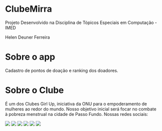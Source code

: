 # ClubeMirra

Projeto Desenvolvido na Disciplina de Tópicos Especiais em Computação - IMED

Helen Deuner Ferreira

# Sobre o app

Cadastro de pontos de doação e ranking dos doadores.

# Sobre o Clube

É um dos Clubes Girl Up, iniciativa da ONU para o empoderamento de mulheres ao redor do mundo. Nosso objetivo inicial será focar no combate à pobreza menstrual na cidade de Passo Fundo.
Nossas redes sociais:

<div> 
<a href = "https://chat.whatsapp.com/Ibny7zxqHQ9CNbT7mKVuWJ"><img src="https://img.shields.io/badge/WhatsApp-25D366?style=for-the-badge&logo=whatsapp&logoColor=white" target="_blank"></a>
<a href = "mailto:girlupmirra@gmail.com"><img src="https://img.shields.io/badge/-Gmail-%23333?style=for-the-badge&logo=gmail&logoColor=white" target="_blank"></a>
<a href = "https://twitter.com/girlupmirra"><img src="https://img.shields.io/badge/Twitter-1DA1F2?style=for-the-badge&logo=twitter&logoColor=white" target="_blank"></a>
<a href = "https://www.instagram.com/girlupmirra/"><img src="https://img.shields.io/badge/Instagram-E4405F?style=for-the-badge&logo=instagram&logoColor=white" target="_blank"></a>
<a href = "http://girlupmirra.tumblr.com"><img src="https://img.shields.io/badge/Tumblr-%2336465D.svg?&style=for-the-badge&logo=Tumblr&logoColor=white" target="_blank"></a>
<a href = "https://community.girlup.org/topics/16955"><img src="https://img.shields.io/badge/website-000000?style=for-the-badge&logo=About.me&logoColor=white" target="_blank"></a>

<div>

<div>
